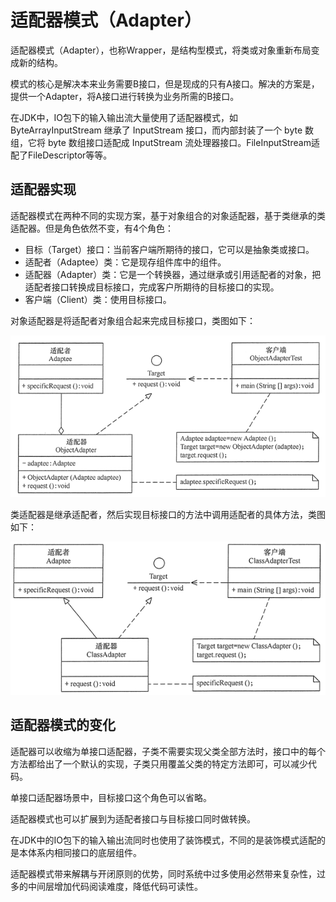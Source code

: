 # 适配器模式（Adapter）

适配器模式（Adapter），也称Wrapper，是结构型模式，将类或对象重新布局变成新的结构。

模式的核心是解决本来业务需要B接口，但是现成的只有A接口。解决的方案是，提供一个Adapter，将A接口进行转换为业务所需的B接口。

在JDK中，IO包下的输入输出流大量使用了适配器模式，如ByteArrayInputStream 继承了 InputStream 接口，而内部封装了一个 byte 数组，它将 byte 数组接口适配成 InputStream 流处理器接口。FileInputStream适配了FileDescriptor等等。

## 适配器实现

适配器模式在两种不同的实现方案，基于对象组合的对象适配器，基于类继承的类适配器。但是角色依然不变，有4个角色：

- 目标（Target）接口：当前客户端所期待的接口，它可以是抽象类或接口。
- 适配者（Adaptee）类：它是现存组件库中的组件。
- 适配器（Adapter）类：它是一个转换器，通过继承或引用适配者的对象，把适配者接口转换成目标接口，完成客户所期待的目标接口的实现。
- 客户端（Client）类：使用目标接口。

对象适配器是将适配者对象组合起来完成目标接口，类图如下：

![pattern_adapter_object](pattern_adapter_object.png)

类适配器是继承适配者，然后实现目标接口的方法中调用适配者的具体方法，类图如下：

![pattern_adapter_object](pattern_adapter_class.png)

## 适配器模式的变化

适配器可以收缩为单接口适配器，子类不需要实现父类全部方法时，接口中的每个方法都给出了一个默认的实现，子类只用覆盖父类的特定方法即可，可以减少代码。

单接口适配器场景中，目标接口这个角色可以省略。

适配器模式也可以扩展到为适配者接口与目标接口同时做转换。

在JDK中的IO包下的输入输出流同时也使用了装饰模式，不同的是装饰模式适配的是本体系内相同接口的底层组件。

适配器模式带来解耦与开闭原则的优势，同时系统中过多使用必然带来复杂性，过多的中间层增加代码阅读难度，降低代码可读性。

